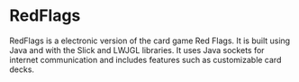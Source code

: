 # RedFlags
 
RedFlags is a electronic version of the card game Red Flags. It is built using Java and with the Slick and LWJGL libraries. It uses Java sockets for internet communication and includes features such as customizable card decks. 
